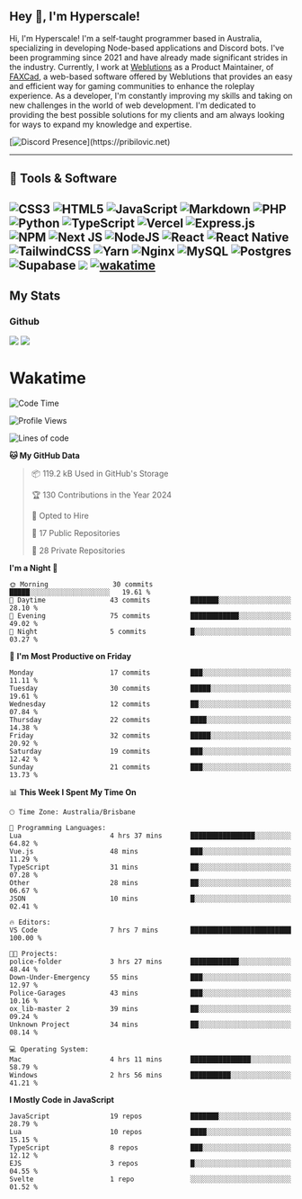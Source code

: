 ## Hey 👋, I'm Hyperscale!

Hi, I'm Hyperscale! I'm a self-taught programmer based in Australia, specializing in developing Node-based applications and Discord bots. I've been programming since 2021 and have already made significant strides in the industry. Currently, I work at [Weblutions](https://weblutions.com) as a Product Maintainer, of [FAXCad](https://weblutions.com/store/faxcad), a web-based software offered by Weblutions that provides an easy and efficient way for gaming communities to enhance the roleplay experience. As a developer, I'm constantly improving my skills and taking on new challenges in the world of web development. I'm dedicated to providing the best possible solutions for my clients and am always looking for ways to expand my knowledge and expertise.

[![Discord Presence](https://lanyard.cnrad.dev/api/906061699562475581?=idleMessage=:Just%Chillin%With%My%Kangaroo!)](https://pribilovic.net)

<p align="center">
<a href="https://github.com/Hyperscale1">
</a>
</p>

---
## 🔧 Tools & Software

![CSS3](https://img.shields.io/badge/css3-%231572B6.svg?style=for-the-badge&logo=css3&logoColor=white) ![HTML5](https://img.shields.io/badge/html5-%23E34F26.svg?style=for-the-badge&logo=html5&logoColor=white) ![JavaScript](https://img.shields.io/badge/javascript-%23323330.svg?style=for-the-badge&logo=javascript&logoColor=%23F7DF1E)  ![Markdown](https://img.shields.io/badge/markdown-%23000000.svg?style=for-the-badge&logo=markdown&logoColor=white) ![PHP](https://img.shields.io/badge/php-%23777BB4.svg?style=for-the-badge&logo=php&logoColor=white) ![Python](https://img.shields.io/badge/python-3670A0?style=for-the-badge&logo=python&logoColor=ffdd54) ![TypeScript](https://img.shields.io/badge/typescript-%23007ACC.svg?style=for-the-badge&logo=typescript&logoColor=white) ![Vercel](https://img.shields.io/badge/vercel-%23000000.svg?style=for-the-badge&logo=vercel&logoColor=white) ![Express.js](https://img.shields.io/badge/express.js-%23404d59.svg?style=for-the-badge&logo=express&logoColor=%2361DAFB) ![NPM](https://img.shields.io/badge/NPM-%23000000.svg?style=for-the-badge&logo=npm&logoColor=white) ![Next JS](https://img.shields.io/badge/Next-black?style=for-the-badge&logo=next.js&logoColor=white) ![NodeJS](https://img.shields.io/badge/node.js-6DA55F?style=for-the-badge&logo=node.js&logoColor=white) ![React](https://img.shields.io/badge/react-%2320232a.svg?style=for-the-badge&logo=react&logoColor=%2361DAFB) ![React Native](https://img.shields.io/badge/react_native-%2320232a.svg?style=for-the-badge&logo=react&logoColor=%2361DAFB) ![TailwindCSS](https://img.shields.io/badge/tailwindcss-%2338B2AC.svg?style=for-the-badge&logo=tailwind-css&logoColor=white) ![Yarn](https://img.shields.io/badge/yarn-%232C8EBB.svg?style=for-the-badge&logo=yarn&logoColor=white) ![Nginx](https://img.shields.io/badge/nginx-%23009639.svg?style=for-the-badge&logo=nginx&logoColor=white) ![MySQL](https://img.shields.io/badge/mysql-%2300f.svg?style=for-the-badge&logo=mysql&logoColor=white) ![Postgres](https://img.shields.io/badge/postgres-%23316192.svg?style=for-the-badge&logo=postgresql&logoColor=white) ![Supabase](https://img.shields.io/badge/Supabase-3ECF8E?style=for-the-badge&logo=supabase&logoColor=white) ![](https://img.shields.io/badge/Ubuntu-E95420?style=for-the-badge&logo=ubuntu&logoColor=white) [![wakatime](https://wakatime.com/badge/user/6e098b16-30e8-493e-bf77-598fafbb912d.svg?style=for-the-badge)](https://wakatime.com/@6e098b16-30e8-493e-bf77-598fafbb912d) 
---
## My Stats

### Github
![](https://github-readme-stats.vercel.app/api?username=Hyperscale1&theme=blue-green)
![](https://github-readme-stats.vercel.app/api/top-langs/?username=Hyperscale1&theme=blue-green)

# Wakatime
<!--START_SECTION:waka-->
![Code Time](http://img.shields.io/badge/Code%20Time-770%20hrs-blue)

![Profile Views](http://img.shields.io/badge/Profile%20Views-99-blue)

![Lines of code](https://img.shields.io/badge/From%20Hello%20World%20I%27ve%20Written-399.9%20thousand%20lines%20of%20code-blue)

**🐱 My GitHub Data** 

> 📦 119.2 kB Used in GitHub's Storage 
 > 
> 🏆 130 Contributions in the Year 2024
 > 
> 💼 Opted to Hire
 > 
> 📜 17 Public Repositories 
 > 
> 🔑 28 Private Repositories 
 > 
**I'm a Night 🦉** 

```text
🌞 Morning                30 commits          █████░░░░░░░░░░░░░░░░░░░░   19.61 % 
🌆 Daytime                43 commits          ███████░░░░░░░░░░░░░░░░░░   28.10 % 
🌃 Evening                75 commits          ████████████░░░░░░░░░░░░░   49.02 % 
🌙 Night                  5 commits           █░░░░░░░░░░░░░░░░░░░░░░░░   03.27 % 
```
📅 **I'm Most Productive on Friday** 

```text
Monday                   17 commits          ███░░░░░░░░░░░░░░░░░░░░░░   11.11 % 
Tuesday                  30 commits          █████░░░░░░░░░░░░░░░░░░░░   19.61 % 
Wednesday                12 commits          ██░░░░░░░░░░░░░░░░░░░░░░░   07.84 % 
Thursday                 22 commits          ████░░░░░░░░░░░░░░░░░░░░░   14.38 % 
Friday                   32 commits          █████░░░░░░░░░░░░░░░░░░░░   20.92 % 
Saturday                 19 commits          ███░░░░░░░░░░░░░░░░░░░░░░   12.42 % 
Sunday                   21 commits          ███░░░░░░░░░░░░░░░░░░░░░░   13.73 % 
```


📊 **This Week I Spent My Time On** 

```text
🕑︎ Time Zone: Australia/Brisbane

💬 Programming Languages: 
Lua                      4 hrs 37 mins       ████████████████░░░░░░░░░   64.82 % 
Vue.js                   48 mins             ███░░░░░░░░░░░░░░░░░░░░░░   11.29 % 
TypeScript               31 mins             ██░░░░░░░░░░░░░░░░░░░░░░░   07.28 % 
Other                    28 mins             ██░░░░░░░░░░░░░░░░░░░░░░░   06.67 % 
JSON                     10 mins             █░░░░░░░░░░░░░░░░░░░░░░░░   02.41 % 

🔥 Editors: 
VS Code                  7 hrs 7 mins        █████████████████████████   100.00 % 

🐱‍💻 Projects: 
police-folder            3 hrs 27 mins       ████████████░░░░░░░░░░░░░   48.44 % 
Down-Under-Emergency     55 mins             ███░░░░░░░░░░░░░░░░░░░░░░   12.97 % 
Police-Garages           43 mins             ███░░░░░░░░░░░░░░░░░░░░░░   10.16 % 
ox_lib-master 2          39 mins             ██░░░░░░░░░░░░░░░░░░░░░░░   09.24 % 
Unknown Project          34 mins             ██░░░░░░░░░░░░░░░░░░░░░░░   08.14 % 

💻 Operating System: 
Mac                      4 hrs 11 mins       ███████████████░░░░░░░░░░   58.79 % 
Windows                  2 hrs 56 mins       ██████████░░░░░░░░░░░░░░░   41.21 % 
```

**I Mostly Code in JavaScript** 

```text
JavaScript               19 repos            ███████░░░░░░░░░░░░░░░░░░   28.79 % 
Lua                      10 repos            ████░░░░░░░░░░░░░░░░░░░░░   15.15 % 
TypeScript               8 repos             ███░░░░░░░░░░░░░░░░░░░░░░   12.12 % 
EJS                      3 repos             █░░░░░░░░░░░░░░░░░░░░░░░░   04.55 % 
Svelte                   1 repo              ░░░░░░░░░░░░░░░░░░░░░░░░░   01.52 % 
```




<!--END_SECTION:waka-->
